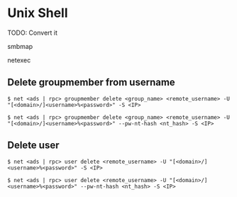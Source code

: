 # Unix Shell

TODO: Convert it

smbmap

netexec

## Delete groupmember from username

```
$ net <ads | rpc> groupmember delete <group_name> <remote_username> -U "[<domain>/]<username>%<password>" -S <IP>

$ net <ads | rpc> groupmember delete <group_name> <remote_username> -U "[<domain>/]<username>%<password>" --pw-nt-hash <nt_hash> -S <IP>
```

## Delete user

```
$ net <ads | rpc> user delete <remote_username> -U "[<domain>/]<username>%<password>" -S <IP>

$ net <ads | rpc> user delete <remote_username> -U "[<domain>/]<username>%<password>" --pw-nt-hash <nt_hash> -S <IP>
```